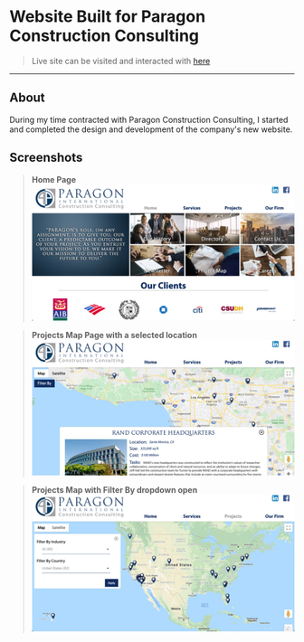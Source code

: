 # Website Built for Paragon Construction Consulting

> Live site can be visited and interacted with [here]

___


## About

During my time contracted with Paragon Construction Consulting, I started and completed the design and development of the company's new website. 

## Screenshots


> **Home Page** 
![pic1]



> **Projects Map Page with a selected location** 
![pic4]



> **Projects Map with Filter By dropdown open**
![pic3]

<!-- Markdown link & img dfn's -->
[pic1]: https://github.com/Joshua-Maldonado/ParagonCC/blob/master/images/HomePage.png
[here]: http://paragon-ed340e.webflow.io/
[pic3]: https://github.com/Joshua-Maldonado/ParagonCC/blob/master/images/ProjectsMap.png
[pic4]: https://github.com/Joshua-Maldonado/ParagonCC/blob/master/images/MapLocationOpen.png
